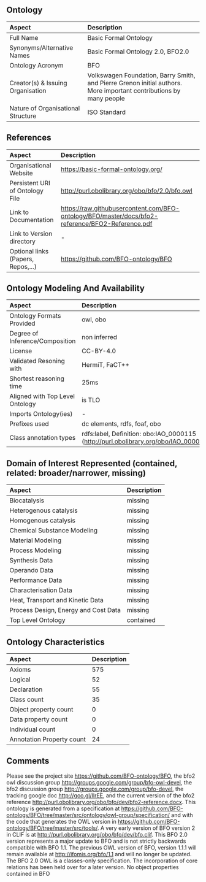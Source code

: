 
## Ontology

|Aspect |Description| 
 |:---|:---|
| Full Name | Basic Formal Ontology |
| Synonyms/Alternative Names | Basic Formal Ontology 2.0, BFO2.0 |
| Ontology Acronym | BFO |
| Creator(s) & Issuing Organisation | Volkswagen Foundation, Barry Smith, and Pierre Grenon initial authors. More important contributions by many people |
| Nature of Organisational Structure | ISO Standard |

## References

|Aspect |Description| 
 |:---|:---|
| Organisational Website | https://basic-formal-ontology.org/ |
| Persistent URI of Ontology File | http://purl.obolibrary.org/obo/bfo/2.0/bfo.owl |
| Link to Documentation | https://raw.githubusercontent.com/BFO-ontology/BFO/master/docs/bfo2-reference/BFO2-Reference.pdf |
| Link to Version directory | - |
| Optional links (Papers, Repos,...) | https://github.com/BFO-ontology/BFO |

## Ontology Modeling And Availability

|Aspect |Description| 
 |:---|:---|
| Ontology Formats Provided | owl, obo |
| Degree of Inference/Composition | non inferred |
| License | CC-BY-4.0  |
| Validated Resoning with | HermiT, FaCT++ |
| Shortest reasoning time | 25ms |
| Aligned with Top Level Ontology | is TLO |
| Imports Ontology(ies) | - |
| Prefixes used | dc elements, rdfs, foaf, obo |
| Class annotation types | rdfs:label, Definition: obo:IAO_0000115 (http://purl.obolibrary.org/obo/IAO_0000115)  |

## Domain of Interest Represented (contained, related: broader/narrower, missing)

|Aspect |Description| 
 |:---|:---|
| Biocatalysis | missing |
| Heterogenous catalysis | missing |
| Homogenous catalysis | missing |
| Chemical Substance Modeling | missing |
| Material Modeling | missing |
| Process Modeling | missing |
| Synthesis Data | missing |
| Operando Data | missing |
| Performance Data | missing |
| Characterisation Data | missing |
| Heat, Transport and Kinetic Data | missing |
| Process Design, Energy and Cost Data | missing |
| Top Level Ontology | contained |

## Ontology Characteristics

|Aspect |Description| 
 |:---|:---|
| Axioms | 575 |
| Logical | 52 |
| Declaration | 55 |
| Class count | 35 |
| Object property count | 0 |
| Data property count | 0 |
| Individual count | 0 |
| Annotation Property count | 24 |

## Comments

Please see the project site https://github.com/BFO-ontology/BFO, the bfo2 owl discussion group http://groups.google.com/group/bfo-owl-devel, the bfo2 discussion group http://groups.google.com/group/bfo-devel, the tracking google doc http://goo.gl/IlrEE, and the current version of the bfo2 reference http://purl.obolibrary.org/obo/bfo/dev/bfo2-reference.docx. This ontology is generated from a specification at https://github.com/BFO-ontology/BFO/tree/master/src/ontology/owl-group/specification/ and with the code that generates the OWL version in https://github.com/BFO-ontology/BFO/tree/master/src/tools/. A very early version of BFO version 2 in CLIF is at http://purl.obolibrary.org/obo/bfo/dev/bfo.clif.
This BFO 2.0 version represents a major update to BFO and is not strictly backwards compatible with BFO 1.1. The previous OWL version of BFO, version 1.1.1 will remain available at http://ifomis.org/bfo/1.1 and will no longer be updated. The BFO 2.0 OWL is a classes-only specification. The incorporation of core relations has been held over for a later version.
No object properties contained in BFO
